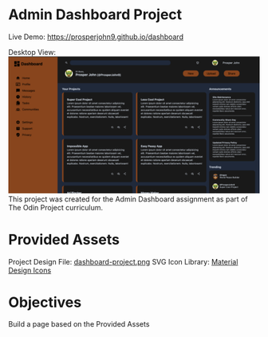
# Admin Dashboard Project
Live Demo:
https://prosperjohn9.github.io/dashboard



Desktop View:
![Desktop View](./images/dashboard.png)
This project was created for the Admin Dashboard assignment as part of The Odin Project curriculum.
# Provided Assets
Project Design File: [dashboard-project.png](https://cdn.statically.io/gh/TheOdinProject/curriculum/43cc6ab69fdfbef40d431a65677d2144668930ac/intermediate_html_css/grid/project_admin_dashboard/imgs/dashboard-project.png)
SVG Icon Library: [Material Design Icons](https://pictogrammers.com/library/mdi/)
# Objectives
Build a page based on the Provided Assets